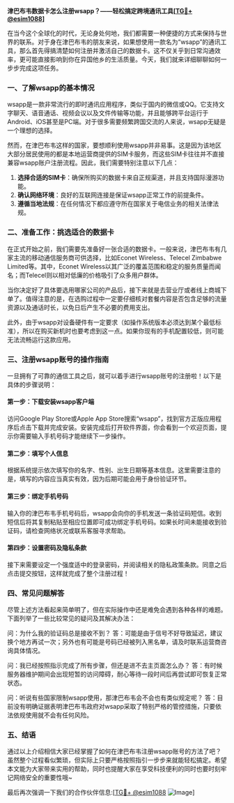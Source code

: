 **津巴布韦数据卡怎么注册wsapp？——轻松搞定跨境通讯工具[[TG💪+ @esim1088](https://t.me/s/esim1088)]**

在当今这个全球化的时代，无论身处何地，我们都需要一种便捷的方式来保持与世界的联系。对于身在津巴布韦的朋友来说，如果想使用一款名为“wsapp”的通讯工具，那么首先得搞清楚如何注册并激活自己的数据卡。这不仅关乎到日常沟通效率，更可能直接影响到你在异国他乡的生活质量。今天，我们就来详细聊聊如何一步步完成这项任务。

### 一、了解wsapp的基本情况

wsapp是一款非常流行的即时通讯应用程序，类似于国内的微信或QQ。它支持文字聊天、语音通话、视频会议以及文件传输等功能，并且能够跨平台运行于Android、iOS甚至是PC端。对于很多需要频繁跨国交流的人来说，wsapp无疑是一个理想的选择。

然而，在津巴布韦这样的国家，要想顺利使用wsapp并非易事。这是因为该地区大部分居民使用的都是本地运营商提供的SIM卡服务，而这些SIM卡往往并不直接兼容wsapp账户注册流程。因此，我们需要特别注意以下几点：

1. **选择合适的SIM卡**：确保所购买的数据卡来自正规渠道，并且支持国际漫游功能。
2. **确认网络环境**：良好的互联网连接是保证wsapp正常工作的前提条件。
3. **遵循当地法规**：在任何情况下都应遵守所在国家关于电信业务的相关法律法规。

### 二、准备工作：挑选适合的数据卡

在正式开始之前，我们需要先准备好一张合适的数据卡。一般来说，津巴布韦有几家主流的移动通信服务商可供选择，比如Econet Wireless、Telecel Zimbabwe Limited等。其中，Econet Wireless以其广泛的覆盖范围和稳定的服务质量而闻名；而Telecel则以相对低廉的价格吸引了众多用户群体。

当你决定好了具体要选用哪家公司的产品后，接下来就是去营业厅或者线上商城下单了。值得注意的是，在选购过程中一定要仔细核对套餐内容是否包含足够的流量资源以及通话时长，以免日后产生不必要的费用支出。

此外，由于wsapp对设备硬件有一定要求（如操作系统版本必须达到某个最低标准），所以在购买新机时也要考虑到这一点。如果你现有的手机配置较低，则可能无法流畅运行这款应用。

### 三、注册wsapp账号的操作指南

一旦拥有了可靠的通信工具之后，就可以着手进行wsapp账号的注册啦！以下是具体的步骤说明：

#### 第一步：下载安装wsapp客户端

访问Google Play Store或Apple App Store搜索“wsapp”，找到官方正版应用程序后点击下载并完成安装。安装完成后打开软件界面，你会看到一个欢迎页面，提示你需要输入手机号码才能继续下一步操作。

#### 第二步：填写个人信息

根据系统提示依次填写你的名字、性别、出生日期等基本信息。这里需要注意的是，填写的内容应当真实有效，因为后期可能会用于身份验证环节。

#### 第三步：绑定手机号码

输入你的津巴布韦手机号码后，wsapp会向你的手机发送一条验证码短信。收到短信后将其复制粘贴至相应位置即可成功绑定手机号码。如果长时间未能接收到验证码，请检查网络状况或联系客服寻求帮助。

#### 第四步：设置密码及隐私条款

接下来需要设定一个强度适中的登录密码，并阅读相关的隐私政策条款。同意之后点击提交按钮，这样就完成了整个注册过程！

### 四、常见问题解答

尽管上述方法看起来简单明了，但在实际操作中还是难免会遇到各种各样的难题。下面列举了一些比较常见的疑问及其解决办法：

问：为什么我的验证码总是接收不到？
答：可能是由于信号不好导致延迟，建议换个地方再试一次；另外也有可能是号码已经被列入黑名单，请及时联系运营商咨询具体情况。

问：我已经按照指示完成了所有步骤，但还是进不去主页面怎么办？
答：有时候服务器维护期间会出现短暂的访问障碍，耐心等待一段时间后再尝试即可恢复正常状态。

问：听说有些国家限制wsapp使用，那津巴布韦会不会也有类似规定呢？
答：目前没有明确证据表明津巴布韦政府对wsapp采取了特别严格的管控措施，只要依法依规使用就不会有任何风险。

### 五、结语

通过以上介绍相信大家已经掌握了如何在津巴布韦注册wsapp账号的方法了吧？虽然整个过程看似繁琐，但实际上只要严格按照指引一步步来就能轻松搞定。希望本文能为大家带来实用的帮助，同时也提醒大家在享受科技便利的同时也要时刻牢记网络安全的重要性哦~

最后再次强调一下我们的合作伙伴信息:[[TG💪+ @esim1088](https://t.me/s/esim1088) ![Image](https://i.postimg.cc/4NQfJmqS/Snipaste-2025-05-13-00-14-12.png)]